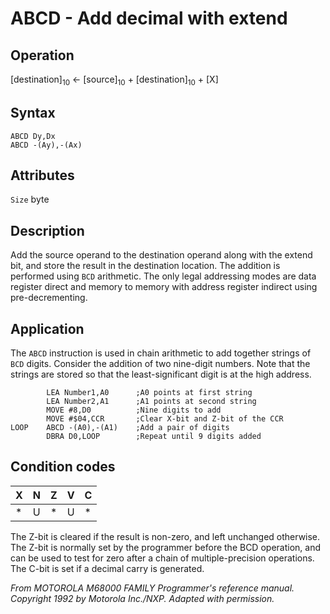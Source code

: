 # ABCD - Add decimal with extend

## Operation
[destination]<sub>10</sub> ← [source]<sub>10</sub> + [destination]<sub>10</sub> + [X]

## Syntax
```assembly
ABCD Dy,Dx
ABCD -(Ay),-(Ax)
````

## Attributes
`Size` byte

## Description
Add the source operand to the destination operand along with
the extend bit, and store the result in the destination location.
The addition is performed using `BCD` arithmetic. The only legal
addressing modes are data register direct and memory to memory
with address register indirect using pre-decrementing.

## Application
The `ABCD` instruction is used in chain arithmetic to add together
strings of `BCD` digits. Consider the addition of two nine-digit
numbers. Note that the strings are stored so that the least-significant digit is at the high address.

```assembly
        LEA Number1,A0      ;A0 points at first string
        LEA Number2,A1      ;A1 points at second string
        MOVE #8,D0          ;Nine digits to add
        MOVE #$04,CCR       ;Clear X-bit and Z-bit of the CCR
LOOP    ABCD -(A0),-(A1)    ;Add a pair of digits
        DBRA D0,LOOP        ;Repeat until 9 digits added
```

## Condition codes
|X|N|Z|V|C|
|--|--|--|--|--|
|*|U|*|U|*|

The Z-bit is cleared if the result is non-zero, and left unchanged
otherwise. The Z-bit is normally set by the programmer before
the BCD operation, and can be used to test for zero after a chain
of multiple-precision operations. The C-bit is set if a decimal
carry is generated.

*From MOTOROLA M68000 FAMILY Programmer's reference manual. Copyright 1992 by Motorola Inc./NXP. Adapted with permission.*